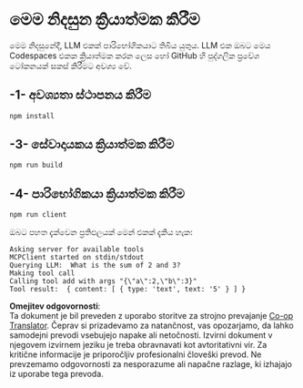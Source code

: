 <!--
CO_OP_TRANSLATOR_METADATA:
{
  "original_hash": "6d6315e03f591fb5a39be91da88585dc",
  "translation_date": "2025-05-17T10:59:17+00:00",
  "source_file": "03-GettingStarted/03-llm-client/solution/typescript/README.md",
  "language_code": "sl"
}
-->
# මෙම නිදසුන ක්‍රියාත්මක කිරීම

මෙම නිදසුනේදී, LLM එකක් පාරිභෝගිකයාට තිබිය යුතුය. LLM එක ඔබට මෙය Codespaces එකක ක්‍රියාත්මක කරන ලෙස හෝ GitHub හි පුද්ගලික ප්‍රවේශ ටෝකනයක් සකස් කිරීමට අවශ්‍ය වේ.

## -1- අවශ්‍යතා ස්ථාපනය කිරීම

```bash
npm install
```

## -3- සේවාදායකය ක්‍රියාත්මක කිරීම

```bash
npm run build
```

## -4- පාරිභෝගිකයා ක්‍රියාත්මක කිරීම

```sh
npm run client
```

ඔබට පහත දැක්වෙන ප්‍රතිඵලයක් මෙන් එකක් දැකිය හැක:

```text
Asking server for available tools
MCPClient started on stdin/stdout
Querying LLM:  What is the sum of 2 and 3?
Making tool call
Calling tool add with args "{\"a\":2,\"b\":3}"
Tool result:  { content: [ { type: 'text', text: '5' } ] }
```

**Omejitev odgovornosti**:  
Ta dokument je bil preveden z uporabo storitve za strojno prevajanje [Co-op Translator](https://github.com/Azure/co-op-translator). Čeprav si prizadevamo za natančnost, vas opozarjamo, da lahko samodejni prevodi vsebujejo napake ali netočnosti. Izvirni dokument v njegovem izvirnem jeziku je treba obravnavati kot avtoritativni vir. Za kritične informacije je priporočljiv profesionalni človeški prevod. Ne prevzemamo odgovornosti za nesporazume ali napačne razlage, ki izhajajo iz uporabe tega prevoda.